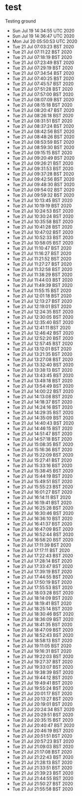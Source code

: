 # test
Testing ground
- Sun Jul 19 14:34:55 UTC 2020
- Sun Jul 19 14:36:47 UTC 2020
- Mon Jul 20 05:50:53 UTC 2020
- Tue 21 Jul 07:03:23 BST 2020
- Tue 21 Jul 07:11:22 BST 2020
- Tue 21 Jul 07:18:19 BST 2020
- Tue 21 Jul 07:23:49 BST 2020
- Tue 21 Jul 07:29:19 BST 2020
- Tue 21 Jul 07:34:54 BST 2020
- Tue 21 Jul 07:40:25 BST 2020
- Tue 21 Jul 07:45:57 BST 2020
- Tue 21 Jul 07:51:28 BST 2020
- Tue 21 Jul 07:57:00 BST 2020
- Tue 21 Jul 08:07:09 BST 2020
- Tue 21 Jul 08:15:18 BST 2020
- Tue 21 Jul 08:20:47 BST 2020
- Tue 21 Jul 08:26:18 BST 2020
- Tue 21 Jul 08:31:51 BST 2020
- Tue 21 Jul 08:37:24 BST 2020
- Tue 21 Jul 08:42:56 BST 2020
- Tue 21 Jul 08:48:26 BST 2020
- Tue 21 Jul 08:53:59 BST 2020
- Tue 21 Jul 08:59:30 BST 2020
- Tue 21 Jul 09:15:15 BST 2020
- Tue 21 Jul 09:20:49 BST 2020
- Tue 21 Jul 09:26:21 BST 2020
- Tue 21 Jul 09:31:53 BST 2020
- Tue 21 Jul 09:37:28 BST 2020
- Tue 21 Jul 09:42:56 BST 2020
- Tue 21 Jul 09:48:30 BST 2020
- Tue 21 Jul 09:54:02 BST 2020
- Tue 21 Jul 09:59:32 BST 2020
- Tue 21 Jul 10:13:45 BST 2020
- Tue 21 Jul 10:19:19 BST 2020
- Tue 21 Jul 10:24:53 BST 2020
- Tue 21 Jul 10:30:24 BST 2020
- Tue 21 Jul 10:35:58 BST 2020
- Tue 21 Jul 10:41:28 BST 2020
- Tue 21 Jul 10:47:02 BST 2020
- Tue 21 Jul 10:52:33 BST 2020
- Tue 21 Jul 10:58:05 BST 2020
- Tue 21 Jul 11:10:47 BST 2020
- Tue 21 Jul 11:16:27 BST 2020
- Tue 21 Jul 11:21:52 BST 2020
- Tue 21 Jul 11:27:27 BST 2020
- Tue 21 Jul 11:32:58 BST 2020
- Tue 21 Jul 11:38:29 BST 2020
- Tue 21 Jul 11:44:03 BST 2020
- Tue 21 Jul 11:49:39 BST 2020
- Tue 21 Jul 11:55:15 BST 2020
- Tue 21 Jul 12:01:18 BST 2020
- Tue 21 Jul 12:13:27 BST 2020
- Tue 21 Jul 12:19:01 BST 2020
- Tue 21 Jul 12:24:35 BST 2020
- Tue 21 Jul 12:30:05 BST 2020
- Tue 21 Jul 12:35:40 BST 2020
- Tue 21 Jul 12:41:11 BST 2020
- Tue 21 Jul 12:46:42 BST 2020
- Tue 21 Jul 12:52:20 BST 2020
- Tue 21 Jul 12:57:45 BST 2020
- Tue 21 Jul 13:12:01 BST 2020
- Tue 21 Jul 13:21:35 BST 2020
- Tue 21 Jul 13:27:08 BST 2020
- Tue 21 Jul 13:32:40 BST 2020
- Tue 21 Jul 13:38:13 BST 2020
- Tue 21 Jul 13:43:45 BST 2020
- Tue 21 Jul 13:49:18 BST 2020
- Tue 21 Jul 13:54:49 BST 2020
- Tue 21 Jul 14:00:22 BST 2020
- Tue 21 Jul 14:13:08 BST 2020
- Tue 21 Jul 14:18:37 BST 2020
- Tue 21 Jul 14:24:16 BST 2020
- Tue 21 Jul 14:29:35 BST 2020
- Tue 21 Jul 14:35:09 BST 2020
- Tue 21 Jul 14:40:43 BST 2020
- Tue 21 Jul 14:46:15 BST 2020
- Tue 21 Jul 14:51:47 BST 2020
- Tue 21 Jul 14:57:18 BST 2020
- Tue 21 Jul 15:08:35 BST 2020
- Tue 21 Jul 15:16:36 BST 2020
- Tue 21 Jul 15:22:09 BST 2020
- Tue 21 Jul 15:27:41 BST 2020
- Tue 21 Jul 15:33:16 BST 2020
- Tue 21 Jul 15:38:45 BST 2020
- Tue 21 Jul 15:44:19 BST 2020
- Tue 21 Jul 15:49:51 BST 2020
- Tue 21 Jul 15:55:23 BST 2020
- Tue 21 Jul 16:01:27 BST 2020
- Tue 21 Jul 16:14:11 BST 2020
- Tue 21 Jul 16:19:41 BST 2020
- Tue 21 Jul 16:25:28 BST 2020
- Tue 21 Jul 16:30:46 BST 2020
- Tue 21 Jul 16:36:10 BST 2020
- Tue 21 Jul 16:41:37 BST 2020
- Tue 21 Jul 16:47:09 BST 2020
- Tue 21 Jul 16:52:44 BST 2020
- Tue 21 Jul 16:58:20 BST 2020
- Tue 21 Jul 17:11:39 BST 2020
- Tue 21 Jul 17:17:11 BST 2020
- Tue 21 Jul 17:22:43 BST 2020
- Tue 21 Jul 17:28:14 BST 2020
- Tue 21 Jul 17:33:47 BST 2020
- Tue 21 Jul 17:39:19 BST 2020
- Tue 21 Jul 17:44:55 BST 2020
- Tue 21 Jul 17:50:19 BST 2020
- Tue 21 Jul 17:55:53 BST 2020
- Tue 21 Jul 18:03:28 BST 2020
- Tue 21 Jul 18:14:09 BST 2020
- Tue 21 Jul 18:19:41 BST 2020
- Tue 21 Jul 18:25:14 BST 2020
- Tue 21 Jul 18:30:46 BST 2020
- Tue 21 Jul 18:36:09 BST 2020
- Tue 21 Jul 18:41:35 BST 2020
- Tue 21 Jul 18:47:09 BST 2020
- Tue 21 Jul 18:52:43 BST 2020
- Tue 21 Jul 18:58:13 BST 2020
- Tue 21 Jul 19:11:05 BST 2020
- Tue 21 Jul 19:16:31 BST 2020
- Tue 21 Jul 19:22:03 BST 2020
- Tue 21 Jul 19:27:37 BST 2020
- Tue 21 Jul 19:33:07 BST 2020
- Tue 21 Jul 19:38:39 BST 2020
- Tue 21 Jul 19:44:12 BST 2020
- Tue 21 Jul 19:49:41 BST 2020
- Tue 21 Jul 19:55:24 BST 2020
- Tue 21 Jul 20:01:17 BST 2020
- Tue 21 Jul 20:13:27 BST 2020
- Tue 21 Jul 20:19:01 BST 2020
- Tue 21 Jul 20:24:34 BST 2020
- Tue 21 Jul 20:29:51 BST 2020
- Tue 21 Jul 20:35:15 BST 2020
- Tue 21 Jul 20:40:47 BST 2020
- Tue 21 Jul 20:46:19 BST 2020
- Tue 21 Jul 20:51:51 BST 2020
- Tue 21 Jul 20:57:23 BST 2020
- Tue 21 Jul 21:09:03 BST 2020
- Tue 21 Jul 21:17:08 BST 2020
- Tue 21 Jul 21:22:43 BST 2020
- Tue 21 Jul 21:28:13 BST 2020
- Tue 21 Jul 21:33:51 BST 2020
- Tue 21 Jul 21:39:23 BST 2020
- Tue 21 Jul 21:44:55 BST 2020
- Tue 21 Jul 21:50:27 BST 2020
- Tue 21 Jul 21:55:58 BST 2020
